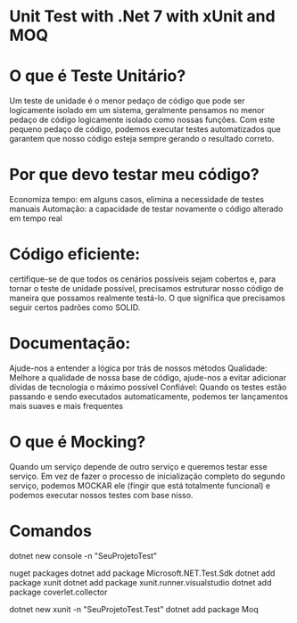 # Unit Test with .Net 7 with xUnit and MOQ

# O que é Teste Unitário?

Um teste de unidade é o menor pedaço de código que pode ser logicamente isolado em um sistema, geralmente pensamos no menor pedaço de código logicamente isolado como nossas funções. 
Com este pequeno pedaço de código, podemos executar testes automatizados que garantem que nosso código esteja sempre gerando o resultado correto.

# Por que devo testar meu código?

Economiza tempo: em alguns casos, elimina a necessidade de testes manuais
Automação: a capacidade de testar novamente o código alterado em tempo real

# Código eficiente: 
certifique-se de que todos os cenários possíveis sejam cobertos e, para tornar o teste de unidade possível, precisamos estruturar nosso código de maneira que possamos realmente testá-lo. 
O que significa que precisamos seguir certos padrões como SOLID.

# Documentação: 
Ajude-nos a entender a lógica por trás de nossos métodos
Qualidade: Melhore a qualidade de nossa base de código, ajude-nos a evitar adicionar dívidas de tecnologia o máximo possível
Confiável: Quando os testes estão passando e sendo executados automaticamente, podemos ter lançamentos mais suaves e mais frequentes

# O que é Mocking? 
Quando um serviço depende de outro serviço e queremos testar esse serviço.
Em vez de fazer o processo de inicialização completo do segundo serviço, podemos MOCKAR ele (fingir que está totalmente funcional) e podemos executar nossos testes com base nisso.


# Comandos 
dotnet new console -n "SeuProjetoTest"

nuget packages
  dotnet add package Microsoft.NET.Test.Sdk 
  dotnet add package xunit 
  dotnet add package xunit.runner.visualstudio 
  dotnet add package coverlet.collector 

dotnet new xunit -n "SeuProjetoTest.Test"
dotnet add package Moq 
